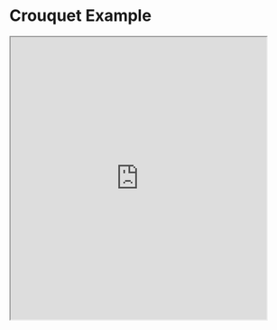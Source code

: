 <link rel="stylesheet" type="text/css" href="https://lively-kernel.org/lively4/swd21-croquet/demos/swd21/croquet/style.css" data-href="https://lively-kernel.org/lively4/swd21-croquet/demos/swd21/croquet/style.css">

<h1>Crouquet Example</h1>

<iframe id="croquetFrame" src="https://lively-kernel.org/lively4/swd21-croquet/demos/swd21/croquet/old-dice/roll-dice/rollDiceFrame.html" style="height:500px;width:90%" name="iframe_a"></iframe>